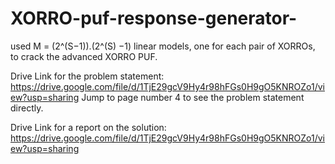 # XORRO-puf-response-generator-
used M = (2^(S−1)).(2^(S) −1) linear models, one for each pair of XORROs, to crack the advanced XORRO PUF.


Drive Link for the problem statement: https://drive.google.com/file/d/1TjE29gcV9Hy4r98hFGs0H9gO5KNROZo1/view?usp=sharing
Jump to page number 4 to see the problem statement directly.

Drive Link for a report on the solution: https://drive.google.com/file/d/1TjE29gcV9Hy4r98hFGs0H9gO5KNROZo1/view?usp=sharing
